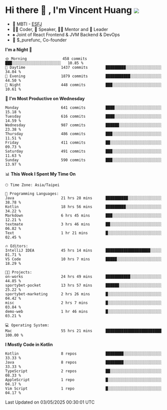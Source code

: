 # Hi there 👋 , I'm Vincent Huang ![](https://komarev.com/ghpvc/?username=Jian-Min-Huang)
- 👀 MBTI - [ESFJ](https://www.16personalities.com/esfj-personality)
- 👨‍💻 Coder, 🎤 Speaker, 👨‍🏫 Mentor and 🚀 Leader
- ♠️ Joint of React Frontend & JVM Backend & DevOps
- 💼 $_purefunc, Co-founder

<!--START_SECTION:waka-->
**I'm a Night 🦉** 

```text
🌞 Morning                458 commits         ███░░░░░░░░░░░░░░░░░░░░░░   10.85 % 
🌆 Daytime                1437 commits        █████████░░░░░░░░░░░░░░░░   34.04 % 
🌃 Evening                1879 commits        ███████████░░░░░░░░░░░░░░   44.50 % 
🌙 Night                  448 commits         ███░░░░░░░░░░░░░░░░░░░░░░   10.61 % 
```
📅 **I'm Most Productive on Wednesday** 

```text
Monday                   641 commits         ████░░░░░░░░░░░░░░░░░░░░░   15.18 % 
Tuesday                  616 commits         ████░░░░░░░░░░░░░░░░░░░░░   14.59 % 
Wednesday                987 commits         ██████░░░░░░░░░░░░░░░░░░░   23.38 % 
Thursday                 486 commits         ███░░░░░░░░░░░░░░░░░░░░░░   11.51 % 
Friday                   411 commits         ██░░░░░░░░░░░░░░░░░░░░░░░   09.73 % 
Saturday                 491 commits         ███░░░░░░░░░░░░░░░░░░░░░░   11.63 % 
Sunday                   590 commits         ███░░░░░░░░░░░░░░░░░░░░░░   13.97 % 
```


📊 **This Week I Spent My Time On** 

```text
🕑︎ Time Zone: Asia/Taipei

💬 Programming Languages: 
Java                     21 hrs 28 mins      ██████████░░░░░░░░░░░░░░░   38.78 % 
Kotlin                   18 hrs 56 mins      █████████░░░░░░░░░░░░░░░░   34.22 % 
Markdown                 6 hrs 45 mins       ███░░░░░░░░░░░░░░░░░░░░░░   12.21 % 
textmate                 3 hrs 46 mins       ██░░░░░░░░░░░░░░░░░░░░░░░   06.82 % 
Text                     1 hr 21 mins        █░░░░░░░░░░░░░░░░░░░░░░░░   02.45 % 

🔥 Editors: 
IntelliJ IDEA            45 hrs 14 mins      ████████████████████░░░░░   81.71 % 
VS Code                  10 hrs 7 mins       █████░░░░░░░░░░░░░░░░░░░░   18.29 % 

🐱‍💻 Projects: 
on-works                 24 hrs 49 mins      ███████████░░░░░░░░░░░░░░   44.85 % 
sportybet-pocket         13 hrs 57 mins      ██████░░░░░░░░░░░░░░░░░░░   25.22 % 
sportybet-marketing      2 hrs 26 mins       █░░░░░░░░░░░░░░░░░░░░░░░░   04.42 % 
misc                     2 hrs 7 mins        █░░░░░░░░░░░░░░░░░░░░░░░░   03.84 % 
demo-web                 1 hr 46 mins        █░░░░░░░░░░░░░░░░░░░░░░░░   03.21 % 

💻 Operating System: 
Mac                      55 hrs 21 mins      █████████████████████████   100.00 % 
```

**I Mostly Code in Kotlin** 

```text
Kotlin                   8 repos             ████████░░░░░░░░░░░░░░░░░   33.33 % 
Java                     8 repos             ████████░░░░░░░░░░░░░░░░░   33.33 % 
TypeScript               2 repos             ██░░░░░░░░░░░░░░░░░░░░░░░   08.33 % 
AppleScript              1 repo              █░░░░░░░░░░░░░░░░░░░░░░░░   04.17 % 
Vim Script               1 repo              █░░░░░░░░░░░░░░░░░░░░░░░░   04.17 % 
```




 Last Updated on 03/05/2025 00:30:01 UTC
<!--END_SECTION:waka-->

